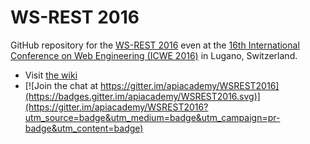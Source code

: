 # WS-REST 2016

GitHub repository for the [WS-REST 2016](http://ws-rest.org/2016/) even at the [16th International Conference on Web Engineering (ICWE 2016)](http://icwe2016.webengineering.org/) in Lugano, Switzerland.

* Visit [the wiki](wiki) 
* [![Join the chat at https://gitter.im/apiacademy/WSREST2016](https://badges.gitter.im/apiacademy/WSREST2016.svg)](https://gitter.im/apiacademy/WSREST2016?utm_source=badge&utm_medium=badge&utm_campaign=pr-badge&utm_content=badge)
